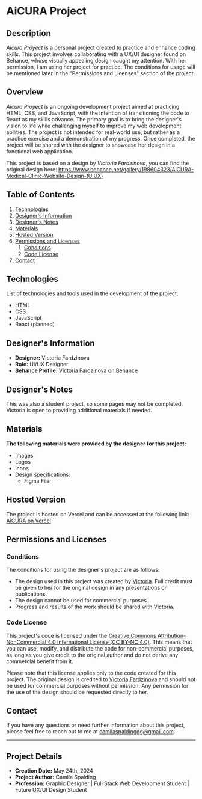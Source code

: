 # AiCURA Project

## Description
*Aicura Proyect* is a personal project created to practice and enhance coding skills. This project involves collaborating with a UX/UI designer found on Behance, whose visually appealing design caught my attention. With her permission, I am using her project for practice. The conditions for usage will be mentioned later in the "Permissions and Licenses" section of the project.

## Overview
*Aicura Proyect* is an ongoing development project aimed at practicing HTML, CSS, and JavaScript, with the intention of transitioning the code to React as my skills advance. The primary goal is to bring the designer's vision to life while challenging myself to improve my web development abilities. The project is not intended for real-world use, but rather as a practice exercise and a demonstration of my progress. Once completed, the project will be shared with the designer to showcase her design in a functional web application.

This project is based on a design by *Victoria Fardzinova*, you can find the original design here: https://www.behance.net/gallery/198604323/AiCURA-Medical-Clinic-Website-Design-(UIUX)

## Table of Contents

1. [Technologies](#technologies)
2. [Designer's Information](#designers-information)
3. [Designer's Notes](#designers-notes)
4. [Materials](#materials)
5. [Hosted Version](#hosted-version)
6. [Permissions and Licenses](#permissions-and-licenses)
    1. [Conditions](#conditions)
    2. [Code License](#code-license)
7. [Contact](#contact)

## Technologies
List of technologies and tools used in the development of the project:

- HTML
- CSS
- JavaScript
- React (planned)

## Designer's Information
- **Designer:** Victoria Fardzinova
- **Role:** UI/UX Designer
- **Behance Profile:** [Victoria Fardzinova on Behance](https://www.behance.net/victoria_fardzinova)

## Designer's Notes
This was also a student project, so some pages may not be completed. Victoria is open to providing additional materials if needed.

## Materials
**The following materials were provided by the designer for this project:**
- Images
- Logos
- Icons
- Design specifications:
    - Figma File

## Hosted Version
The project is hosted on Vercel and can be accessed at the following link: [AiCURA on Vercel](https://aicura-camila-spaldings-projects.vercel.app/)

## Permissions and Licenses

### Conditions
The conditions for using the designer's project are as follows:

- The design used in this project was created by [Victoria](#designer-information). Full credit must be given to her for the original design in any presentations or publications.
- The design cannot be used for commercial purposes.
- Progress and results of the work should be shared with Victoria.

### Code License

This project's code is licensed under the [Creative Commons Attribution-NonCommercial 4.0 International License (CC BY-NC 4.0)](https://creativecommons.org/licenses/by-nc/4.0/). This means that you can use, modify, and distribute the code for non-commercial purposes, as long as you give credit to the original author and do not derive any commercial benefit from it.

Please note that this license applies only to the code created for this project. The original design is credited to [Victoria Fardzinova](#designers-information) and should not be used for commercial purposes without permission. Any permission for the use of the design should be requested directly to her.

## Contact
If you have any questions or need further information about this project, please feel free to reach out to me at camilaspaldingdg@gmail.com.

---

## Project Details

- **Creation Date:** May 24th, 2024
- **Project Author:** Camila Spalding
- **Profession:** Graphic Designer | Full Stack Web Development Student | Future UX/UI Design Student
